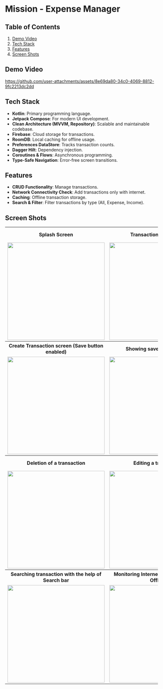 

# Mission - Expense Manager

## Table of Contents

1. [Demo Video](#demo-video)
2. [Tech Stack](#tech-stack)
3. [Features](#features)
4. [Screen Shots](#screen-shots)



## Demo Video


https://github.com/user-attachments/assets/8e69da80-34c0-4069-8812-9fc2213dc2dd




## Tech Stack

- **Kotlin**: Primary programming language.
- **Jetpack Compose**: For modern UI development.
- **Clean Architecture (MVVM, Repository)**: Scalable and maintainable codebase.
- **Firebase**: Cloud storage for transactions.
- **RoomDB**: Local caching for offline usage.
- **Preferences DataStore**: Tracks transaction counts.
- **Dagger Hilt**: Dependency injection.
- **Coroutines & Flows**: Asynchronous programming.
- **Type-Safe Navigation**: Error-free screen transitions.


## Features

- **CRUD Functionality**: Manage transactions.
- **Network Connectivity Check**: Add transactions only with internet.
- **Caching**: Offline transaction storage.
- **Search & Filter**: Filter transactions by type (All, Expense, Income).


## Screen Shots

<table>
  <tr>
    <th>Splash Screen</th>
    <th>Transaction Dashboard</th>
    <th>Create Transaction screen (Save button disabled)</th>
  </tr>
  <tr>
    <td><img src="https://github.com/user-attachments/assets/0fe23098-3f4c-4218-95d3-1a7ae4758db4" width="320"></td>
    <td><img src="https://github.com/user-attachments/assets/ad35b0c6-caa3-4fb7-803e-84312d40d601" width="320"></td>
    <td><img src="https://github.com/user-attachments/assets/29f75168-aaaf-46f6-835c-843d0201deb8" width="320"></td>
  </tr>
  <tr>
    <th>Create Transaction screen (Save button enabled)</th>
    <th>Showing saved transaction</th>
    <th>Transaction Detail Screen</th>
  </tr>
  <tr>
    <td><img src="https://github.com/user-attachments/assets/0e627344-68f4-4d81-be7b-ed37a920a390" width="320"></td>
    <td><img src="https://github.com/user-attachments/assets/65905429-d868-4bc0-8c3e-74b8b751f9b0" width="320"></td>
    <td><img src="https://github.com/user-attachments/assets/ff9030f6-ff2c-490a-97f9-1a814b20bd4e" width="320"></td>
  </tr>
  <tr>
    <th>Deletion of a transaction</th>
    <th>Editing a transaction</th>
    <th>Searching transaction with the help of filter chips</th>
  </tr>
  <tr>
    <td><img src="https://github.com/user-attachments/assets/c0f6cdde-4412-43c6-932c-4a371f618cc8" width="320"></td>
    <td><img src="https://github.com/user-attachments/assets/1aafa4a7-1e67-49fc-abfb-7d46bb62bbd1" width="320"></td>
    <td><img src="https://github.com/user-attachments/assets/45962bce-1a80-4e20-9dba-f7f1fed4b536" width="320"></td>
  </tr>
  <tr>
    <th>Searching transaction with the help of Search bar</th>
    <th>Monitoring Internet connection when Offline</th>
    <th>Settings Screens, Not implemented</th>
  </tr>
  <tr>
    <td><img src="https://github.com/user-attachments/assets/24e2061e-e831-4277-802e-48cf63471a4f" width="320"></td>
    <td><img src="https://github.com/user-attachments/assets/4c13e281-d5f6-493e-b4ac-5218af2bfdcd" width="320"></td>
    <td><img src="https://github.com/user-attachments/assets/de204924-cdc3-4639-842e-3935e49ceba6" width="320"></td>
  </tr>
</table>



